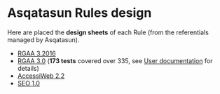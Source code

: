 # Asqatasun Rules design

Here are placed the **design sheets** of each Rule (from the referentials managed by Asqatasun).

* [RGAA 3.2016](rgaa3.2016/README.md)
* [RGAA 3.0](rgaa3.0/README-rgaa3.0.md)
  (**173 tests** covered over 335, see [User documentation](../20_User_doc/README.md) for details)
* [AccessiWeb 2.2](accessiweb2.2/README-accessiweb2.2.md)
* [SEO 1.0](seo1.0/README-seo1.0.md)


